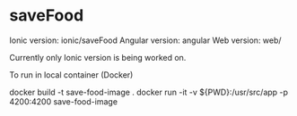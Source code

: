 # saveFood

Ionic version: ionic/saveFood
Angular version: angular
Web version: web/

Currently only Ionic version is being worked on.



To run in local container (Docker)

docker build -t save-food-image .
docker run -it -v ${PWD}:/usr/src/app -p 4200:4200 save-food-image